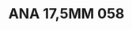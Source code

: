 ---
title: ANA 17,5MM 058
date: 
draft: false

# descripcion
description : Anillo de plata 925 y nácar

materials: Plata 925

color: 

dimensions: 17.5mm diámetro

code: 05-29-1324

type: "Anillos"

categories: []

price: $13.760,00

price_eftvo: $11.700,00

# Images
# first image will be shown in the product page
images:
  # - image: "images/path_to_image"
  # La ubicacion de las imagenes es imagenes/Anillos/Anillos.Nácar/05-29-1324-ana-17,5mm-058

---